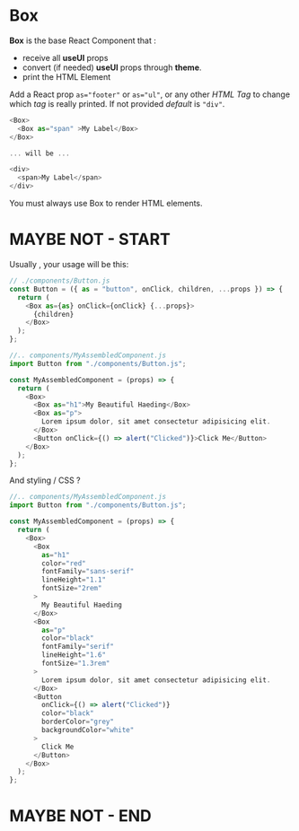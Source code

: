 # Box

**Box** is the base React Component that :

- receive all **useUI** props
- convert (if needed) **useUI** props through **theme**.
- print the HTML Element

Add a React prop `as="footer"` or `as="ul"`, or any other _HTML Tag_ to change which _tag_ is really printed.
If not provided _default_ is `"div"`.

```javascript
<Box>
  <Box as="span" >My Label</Box>
</Box>

... will be ...

<div>
  <span>My Label</span>
</div>
```

You must always use Box to render HTML elements.

# MAYBE NOT - START

Usually , your usage will be this:

```javascript
// ./components/Button.js
const Button = ({ as = "button", onClick, children, ...props }) => {
  return (
    <Box as={as} onClick={onClick} {...props}>
      {children}
    </Box>
  );
};

//.. components/MyAssembledComponent.js
import Button from "./components/Button.js";

const MyAssembledComponent = (props) => {
  return (
    <Box>
      <Box as="h1">My Beautiful Haeding</Box>
      <Box as="p">
        Lorem ipsum dolor, sit amet consectetur adipisicing elit.
      </Box>
      <Button onClick={() => alert("Clicked")}>Click Me</Button>
    </Box>
  );
};
```

And styling / CSS ?

```javascript
//.. components/MyAssembledComponent.js
import Button from "./components/Button.js";

const MyAssembledComponent = (props) => {
  return (
    <Box>
      <Box
        as="h1"
        color="red"
        fontFamily="sans-serif"
        lineHeight="1.1"
        fontSize="2rem"
      >
        My Beautiful Haeding
      </Box>
      <Box
        as="p"
        color="black"
        fontFamily="serif"
        lineHeight="1.6"
        fontSize="1.3rem"
      >
        Lorem ipsum dolor, sit amet consectetur adipisicing elit.
      </Box>
      <Button
        onClick={() => alert("Clicked")}
        color="black"
        borderColor="grey"
        backgroundColor="white"
      >
        Click Me
      </Button>
    </Box>
  );
};
```

# MAYBE NOT - END
